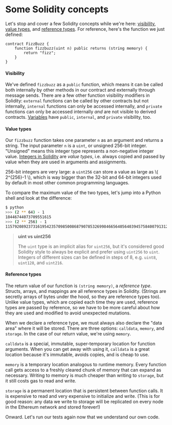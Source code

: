 # Some Solidity concepts

Let's stop and cover a few Solidity concepts while we're here: [visibility](https://docs.soliditylang.org/en/latest/contracts.html#visibility-and-getters), [value types](https://docs.soliditylang.org/en/latest/types.html#value-types), and [reference types](https://docs.soliditylang.org/en/latest/types.html#reference-types). For reference, here's the function we just defined:

```solidity
contract FizzBuzz {
    function fizzbuzz(uint n) public returns (string memory) {
        return "fizz";
    }
}
```

#### Visibility
We've defined `fizzbuzz` as a `public` function, which means it can be called both internally by other methods in our contract and externally through message sends. There are a few other function visibility modifiers in Solidity: `external` functions can be called by other contracts but not internally, `internal` functions can only be accessed internally, and `private` functions can only be accessed internally *and* are not visible to derived contracts. [Variables](https://docs.soliditylang.org/en/latest/contracts.html#state-variable-visibility) have `public`, `internal`, and `private` visibility, too.

#### Value types
Our `fizzbuzz` function takes one parameter `n` as an argument and returns a string. The input parameter `n` is a `uint`, or unsigned 256-bit integer. "Unsigned" means this integer type represents a non-negative integer value. [Integers in Solidity](https://docs.soliditylang.org/en/latest/types.html#integers) are _value types_, i.e. always copied and passed by value when they are used in arguments and assignments.

256-bit integers are very large: a `uint256` can store a value as large as \\( 2^{256}-1 \\), which is way bigger than the 32-bit and 64-bit integers used by default in most other common programming languages. 

To compare the maximum value of the two types, let's jump into a Python shell and look at the difference:

```bash
$ python
>>> (2 ** 64) - 1
18446744073709551615
>>> (2 ** 256) - 1
115792089237316195423570985008687907853269984665640564039457584007913129639935
```

> **uint vs uint256**
>
> The `uint` type is an implicit alias for `uint256`, but it's considered good Solidity style to always be explicit and prefer using `uint256` to `uint`. Integers of different sizes can be defined in steps of 8, e.g. `uint8`, `uint128`, and `uint216`.

#### Reference types
The return value of our function is `(string memory)`, a _reference type_. Structs, arrays, and mappings are all reference types in Solidity. (Strings are secretly arrays of bytes under the hood, so they are reference types too). Unlike value types, which are copied each time they are used, reference types are passed by reference, so we have to be more careful about how they are used and modified to avoid unexpected mutations.

When we declare a reference type, we must always also declare the "data area" where it will be stored. There are three options: `calldata`, `memory`, and `storage`. In the case of our return value, we're using `memory`. 

`calldata` is a special, immutable, super-temporary location for function arguments. When you can get away with using it, `calldata` is a great location because it's immutable, avoids copies, and is cheap to use.

`memory` is a temporary location analogous to runtime memory. Every function call gets access to a freshly cleared chunk of memory that can expand as necessary. Writing to memory is much cheaper than writing to `storage`, but it still costs gas to read and write.

`storage` is a permanent location that is persistent between function calls. It is expensive to read and very expensive to initialize and write. (This is for good reason: any data we write to storage will be replicated on every node in the Ethereum network and stored forever!)

Onward. Let's run our tests again now that we understand our own code.
